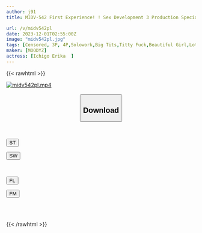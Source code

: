 ```yaml
---
author: j91
title: MIDV-542 First Experience! ! Sex Development 3 Production Special! ! Erika Isshin

url: /v/midv542pl
date: 2023-12-01T02:55:00Z
image: "midv542pl.jpg"
tags: [Censored, 3P, 4P,Solowork,Big Tits,Titty Fuck,Beautiful Girl,Lotion	]
maker: [MOODYZ]
actress: [Ichigo Erika  ]
---
```



{{< rawhtml >}}

<div class="video" data-videoid="QK4X2GqYQRF0jjl">
    <a href="javascript:;">
        <img src="/v/midv542pl/midv542pl.jpg" width="WIDTH" height="HEIGHT" alt="midv542pl.mp4" loading="lazy">
    </a>
</div>

<script type="text/javascript" src="https://j91.asia/asset/on-demand-st.js"></script>

<br>
  <link rel="stylesheet" href="https://j91.asia/asset/bs5.css">
  
  <center>
  <button class="btn btn-primary" type="button" data-bs-toggle="collapse" data-bs-target=".multi-collapse" aria-expanded="false" aria-controls="multiCollapseExample1 multiCollapseExample2"><h2>Download</h2></button></center>
</p>
<div class="row">
  <div class="col">
    <div class="collapse multi-collapse" id="multiCollapseExample1">
      <div class="card card-body">
	      	      <br>
<div class="buttons">  
<p><a href="https://streamtape.to/v/QK4X2GqYQRF0jjl" target="_blank"><button class="btn-hover color-3"><i class="fa fa-download"></i> ST</button></a></p>
<p><a href="https://flaswish.com/kvxfqtd9x03n" target="_blank"><button class="btn-hover color-2"><i class="fa fa-download"></i> SW</button></a></p></div>
    </div>
  </div>
</div>
  <div class="col">
    <div class="collapse multi-collapse" id="multiCollapseExample2">
      <div class="card card-body">
	      <br>
<div class="buttons">
<p><a href="javascript:;" target="_blank"><button class="btn-hover color-9"><i class="fa fa-download"></i> FL</button></a></p>
<p><a href="javascript:;" target="_blank"><button class="btn-hover color-8"><i class="fa fa-download"></i> FM</button></a></p></div>
<br><br>
      </div>
    </div>
  </div>
</div>

{{< /rawhtml >}}